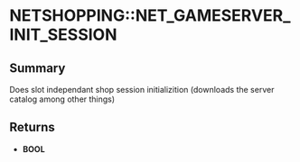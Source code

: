 # NETSHOPPING::NET_GAMESERVER_INIT_SESSION

## Summary
Does slot independant shop session initializition (downloads the server catalog among other things)

## Returns
* **BOOL**